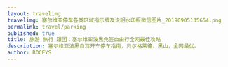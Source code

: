 ```yaml
---
layout: travelimg
travelimg: 塞尔维亚停车各类区域指示牌及说明水印版微信图片_20190905135654.png
permalink: travel/parking
published: true
title: 旅游 旅行 跟团：塞尔维亚波黑免签自由行全网最佳攻略 
description: 塞尔维亚波黑自驾开车停车指南，贝尔格莱德、黑山，全网最优。
author: ROCEYS
---
```

